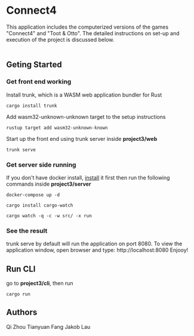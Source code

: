 # Connect4
This application includes the computerized versions of the games "Connect4" and "Toot & Otto".
The detailed instructions on set-up and execution of the project is discussed below. <br><br>
## Geting Started
### Get front end working
Install trunk, which is a WASM web application bundler for Rust

```
cargo install trunk
```

Add wasm32-unknown-unknown target to the setup instructions

```
rustup target add wasm32-unknown-known
```

Start up the front end using trunk server inside **project3/web**

```
trunk serve
``` 
### Get server side running
If you don't have docker install, [install](https://www.docker.com/products/docker-desktop/) it first then run the following commands inside **project3/server**
``` 
docker-compose up -d

cargo install cargo-watch 

cargo watch -q -c -w src/ -x run
``` 

### See the result
trunk serve by default will run the application on port 8080. To view the application window, open browser and type: http://localhost:8080
Enjooy!


## Run CLI
go to **project3/cli**, then run
```
cargo run
```

## Authors
Qi Zhou
Tianyuan Fang
Jakob Lau
